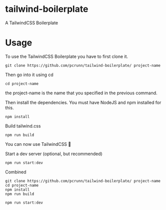 # tailwind-boilerplate
A TailwindCSS Boilerplate

# Usage
To use the TailwindCSS Boilerplate you have to first clone it.
````
git clone https://github.com/pcrunn/tailwind-boilerplate/ project-name
````

Then go into it using cd
````
cd project-name
````
the project-name is the name that you specified in the previous command.

Then install the dependencies. You must have NodeJS and npm installed for this.
````
npm install
````

Build tailwind.css
````
npm run build
````

You can now use TailwindCSS 🎉

Start a dev server (optional, but recommended)
````
npm run start:dev
````

Combined
```
git clone https://github.com/pcrunn/tailwind-boilerplate/ project-name
cd project-name
npm install
npm run build

npm run start:dev
```
